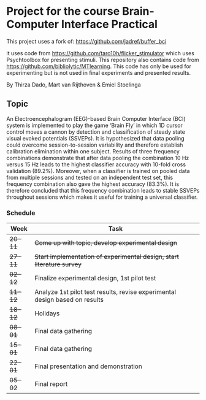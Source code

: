 # Project for the course Brain-Computer Interface Practical
This project uses a fork of: https://github.com/jadref/buffer_bci

it uses code from https://github.com/taro10h/flicker_stimulator which uses Psychtoolbox for presenting stimuli.
This repository also contains code from https://github.com/bibliolytic/MTlearning. This code has only be used for experimenting but is not used in final experiments and presented results.

By Thirza Dado, Mart van Rijthoven & Emiel Stoelinga

## Topic
An Electroencephalogram (EEG)-based Brain Computer Interface (BCI) system is implemented to play the game ‘Brain Fly’ in which 1D cursor control moves a cannon by detection and classification of steady state visual evoked potentials (SSVEPs). It is hypothesized that data pooling could overcome session-to-session variability and therefore establish calibration elimination within one subject. Results of three frequency combinations demonstrate that after data pooling the combination 10 Hz versus 15 Hz leads to the highest classifier accuracy with 10-fold cross validation (89.2%). Moreover, when a classifier is trained on pooled data from multiple sessions and tested on an independent test set, this frequency combination also gave the highest accuracy (83.3%). It is therefore concluded that this frequency combination leads to stable SSVEPs throughout sessions which makes it useful for training a universal classifier.


### Schedule
| Week | Task |
| --- | --- |
| ~~20-11~~ | ~~Come up with topic, develop experimental design~~ |
| ~~27-11~~ | ~~Start implementation of experimental design, start literature survey~~ |
| ~~02-12~~ | Finalize experimental design, 1st pilot test |
| ~~11-12~~ | Analyze 1st pilot test results, revise experimental design based on results |
| ~~18-12~~ | Holidays |
| ~~08-01~~ | Final data gathering |
| ~~15-01~~ | Final data gathering |
| ~~22-01~~ | Final presentation and demonstration |
| ~~05-02~~ | Final report |
